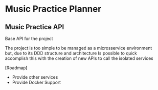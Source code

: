 # Music Practice Planner 
## Music Practice API 

Base API for the project

The project is too simple to be managed as a microsservice environment but, due to its DDD structure and architecture
Is possible to quick accomplish this with the creation of new APIs to call the isolated services

[Roadmap]
* Provide other services
* Provide Docker Support 
